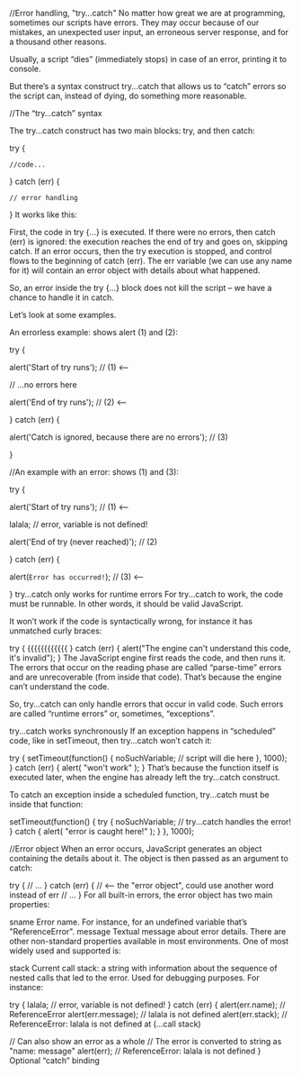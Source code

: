 //Error handling, "try...catch"
No matter how great we are at programming, sometimes our scripts have errors. They may occur because of our mistakes, an unexpected user input, an erroneous server response, and for a thousand other reasons.

Usually, a script “dies” (immediately stops) in case of an error, printing it to console.

But there’s a syntax construct try...catch that allows us to “catch” errors so the script can, instead of dying, do something more reasonable.

//The “try…catch” syntax

The try...catch construct has two main blocks: try, and then catch:

try {

    //code...

} catch (err) {

    // error handling

}
It works like this:

First, the code in try {...} is executed.
If there were no errors, then catch (err) is ignored: the execution reaches the end of try and goes on, skipping catch.
If an error occurs, then the try execution is stopped, and control flows to the beginning of catch (err). The err variable (we can use any name for it) will contain an error object with details about what happened.

So, an error inside the try {...} block does not kill the script – we have a chance to handle it in catch.

Let’s look at some examples.

An errorless example: shows alert (1) and (2):

try {

alert('Start of try runs'); // (1) <--

// ...no errors here

alert('End of try runs'); // (2) <--

} catch (err) {

alert('Catch is ignored, because there are no errors'); // (3)

}

//An example with an error: shows (1) and (3):

try {

alert('Start of try runs'); // (1) <--

lalala; // error, variable is not defined!

alert('End of try (never reached)'); // (2)

} catch (err) {

alert(`Error has occurred!`); // (3) <--

}
try...catch only works for runtime errors
For try...catch to work, the code must be runnable. In other words, it should be valid JavaScript.

It won’t work if the code is syntactically wrong, for instance it has unmatched curly braces:

try {
{{{{{{{{{{{{
} catch (err) {
alert("The engine can't understand this code, it's invalid");
}
The JavaScript engine first reads the code, and then runs it. The errors that occur on the reading phase are called “parse-time” errors and are unrecoverable (from inside that code). That’s because the engine can’t understand the code.

So, try...catch can only handle errors that occur in valid code. Such errors are called “runtime errors” or, sometimes, “exceptions”.

try...catch works synchronously
If an exception happens in “scheduled” code, like in setTimeout, then try...catch won’t catch it:

try {
setTimeout(function() {
noSuchVariable; // script will die here
}, 1000);
} catch (err) {
alert( "won't work" );
}
That’s because the function itself is executed later, when the engine has already left the try...catch construct.

To catch an exception inside a scheduled function, try...catch must be inside that function:

setTimeout(function() {
try {
noSuchVariable; // try...catch handles the error!
} catch {
alert( "error is caught here!" );
}
}, 1000);

//Error object
When an error occurs, JavaScript generates an object containing the details about it. The object is then passed as an argument to catch:

try {
// ...
} catch (err) { // <-- the "error object", could use another word instead of err
// ...
}
For all built-in errors, the error object has two main properties:

sname
Error name. For instance, for an undefined variable that’s "ReferenceError".
message
Textual message about error details.
There are other non-standard properties available in most environments. One of most widely used and supported is:

stack
Current call stack: a string with information about the sequence of nested calls that led to the error. Used for debugging purposes.
For instance:

try {
lalala; // error, variable is not defined!
} catch (err) {
alert(err.name); // ReferenceError
alert(err.message); // lalala is not defined
alert(err.stack); // ReferenceError: lalala is not defined at (...call stack)

// Can also show an error as a whole
// The error is converted to string as "name: message"
alert(err); // ReferenceError: lalala is not defined
}
Optional “catch” binding
